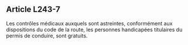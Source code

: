 ## Article L243-7

Les contrôles médicaux auxquels sont astreintes, conformément aux dispositions du code de la route, les
personnes handicapées titulaires du permis de conduire, sont gratuits.


